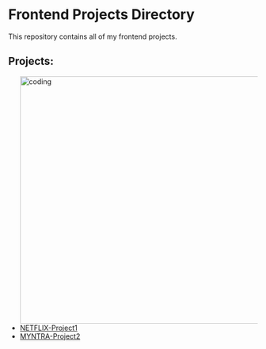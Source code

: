 <!DOCTYPE html>
<html lang="en">
<head>
    <meta charset="UTF-8">
    <meta name="viewport" content="width=device-width, initial-scale=1.0">
    
</head>
<body>
    <h1>Frontend Projects Directory</h1>
    <p>This repository contains all of my frontend projects.</p>
    <h2>Projects:</h2>
    <ul>
        <img align="right" alt="coding" width="500" src="https://c.tenor.com/UttC4AITYR4AAAAd/full-stack-developer.gif">
        <li><a href="netflix-clone-by-isaar.netlify.app">NETFLIX-Project1</a></li>
        <li><a href="myntra-clone-by-isaar.netlify.app">MYNTRA-Project2</a></li>
        <!-- Add more projects as needed -->
    </ul>
</body>
</html>
